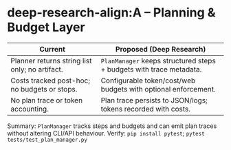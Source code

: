 # deep-research-align:A – Planning & Budget Layer
| Current | Proposed (Deep Research) |
| --- | --- |
| Planner returns string list only; no artifact. | `PlanManager` keeps structured steps + budgets with trace metadata. |
| Costs tracked post-hoc; no budgets or stops. | Configurable token/cost/web budgets with optional enforcement. |
| No plan trace or token accounting. | Plan trace persists to JSON/logs; tokens recorded with costs. |
Summary: `PlanManager` tracks steps and budgets and can emit plan traces without altering CLI/API behaviour.
Verify: `pip install pytest`; `pytest tests/test_plan_manager.py`
